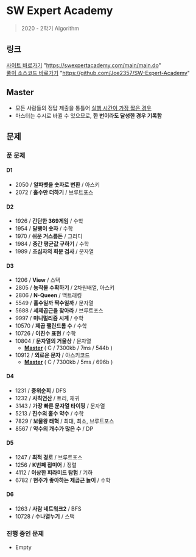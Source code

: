 # SW Expert Academy
  > 2020 - 2학기 Algorithm

## 링크
  [사이트 바로가기](https://swexpertacademy.com/main/main.do) "https://swexpertacademy.com/main/main.do"  
  [풀이 소스코드 바로가기](https://github.com/Joe2357/SW-Expert-Academy) "https://github.com/Joe2357/SW-Expert-Academy"

## Master

- 모든 사람들의 정답 제출을 통틀어 <u>실행 시간이 가장 짧은 경우</u>
- 마스터는 수시로 바뀔 수 있으므로, **한 번이라도 달성한 경우 기록함**

## 문제

### 푼 문제

#### D1
  - 2050 / **알파벳을 숫자로 변환** / 아스키
  - 2072 / **홀수만 더하기** / 브루트포스
#### D2
  - 1926 / **간단한 369게임** / 수학
  - 1954 / **달팽이 숫자** / 수학
  - 1970 / **쉬운 거스름돈** / 그리디
  - 1984 / **중간 평균값 구하기** / 수학
  - 1989 / **초심자의 회문 검사** / 문자열
#### D3
  - 1206 / **View** / 스택
  - 2805 / **농작물 수확하기** / 2차원배열, 아스키
  - 2806 / **N-Queen** / 백트래킹
  - 5549 / **홀수일까 짝수일까** / 문자열
  - 5688 / **세제곱근을 찾아라** / 브루트포스
  - 9997 / **미니멀리즘 시계** / 수학
  - 10570 / **제곱 팰린드롬 수** / 수학
  - 10726 / **이진수 표현** / 수학
  - 10804 / **문자열의 거울상** / 문자열
      - <u>**Master**</u> ( C / 7300kb / 7ms / 544b )
  - 10912 / **외로운 문자** / 아스키코드
     - **<u>Master</u>** ( C / 7300kb / 5ms / 696b )
#### D4
  - 1231 / **중위순회** / DFS
  - 1232 / **사칙연산** / 트리, 재귀
  - 3143 / **가장 빠른 문자열 타이핑** / 문자열
  - 5213 / **진수의 홀수 약수** / 수학
  - 7829 / **보물왕 태혁** / 최대, 최소, 브루트포스
  - 8567 / **약수의 개수가 많은 수** / DP
#### D5
  - 1247 / **최적 경로** / 브루트포스
  - 1256 / **K번째 접미어** / 정렬
  - 4112 / **이상한 피라미드 탐험** / 기하
  - 6782 / **현주가 좋아하는 제곱근 놀이** / 수학
#### D6
  - 1263 / **사람 네트워크2** / BFS
  - 10728 / **수나열누기** / 스택

### 진행 중인 문제

- Empty